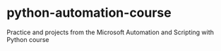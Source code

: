 # python-automation-course
Practice and projects from the Microsoft Automation and Scripting with Python course
